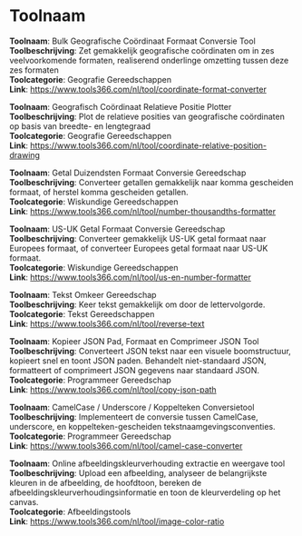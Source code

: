 # Toolnaam

**Toolnaam**: Bulk Geografische Coördinaat Formaat Conversie Tool  
**Toolbeschrijving**: Zet gemakkelijk geografische coördinaten om in zes veelvoorkomende formaten, realiserend onderlinge omzetting tussen deze zes formaten  
**Toolcategorie**: Geografie Gereedschappen  
**Link**: https://www.tools366.com/nl/tool/coordinate-format-converter


**Toolnaam**: Geografisch Coördinaat Relatieve Positie Plotter  
**Toolbeschrijving**: Plot de relatieve posities van geografische coördinaten op basis van breedte- en lengtegraad  
**Toolcategorie**: Geografie Gereedschappen  
**Link**: https://www.tools366.com/nl/tool/coordinate-relative-position-drawing


**Toolnaam**: Getal Duizendsten Formaat Conversie Gereedschap  
**Toolbeschrijving**: Converteer getallen gemakkelijk naar komma gescheiden formaat, of herstel komma gescheiden getallen.  
**Toolcategorie**: Wiskundige Gereedschappen  
**Link**: https://www.tools366.com/nl/tool/number-thousandths-formatter


**Toolnaam**: US-UK Getal Formaat Conversie Gereedschap  
**Toolbeschrijving**: Converteer gemakkelijk US-UK getal formaat naar Europees formaat, of converteer Europees getal formaat naar US-UK formaat.  
**Toolcategorie**: Wiskundige Gereedschappen  
**Link**: https://www.tools366.com/nl/tool/us-en-number-formatter


**Toolnaam**: Tekst Omkeer Gereedschap  
**Toolbeschrijving**: Keer tekst gemakkelijk om door de lettervolgorde.  
**Toolcategorie**: Tekst Gereedschappen  
**Link**: https://www.tools366.com/nl/tool/reverse-text


**Toolnaam**: Kopieer JSON Pad, Formaat en Comprimeer JSON Tool  
**Toolbeschrijving**: Converteert JSON tekst naar een visuele boomstructuur, kopieert snel en toont JSON paden. Behandelt niet-standaard JSON, formatteert of comprimeert JSON gegevens naar standaard JSON.  
**Toolcategorie**: Programmeer Gereedschap  
**Link**: https://www.tools366.com/nl/tool/copy-json-path


**Toolnaam**: CamelCase / Underscore / Koppelteken Conversietool  
**Toolbeschrijving**: Implementeert de conversie tussen CamelCase, underscore, en koppelteken-gescheiden tekstnaamgevingsconventies.  
**Toolcategorie**: Programmeer Gereedschap  
**Link**: https://www.tools366.com/nl/tool/camel-case-converter


**Toolnaam**: Online afbeeldingskleurverhouding extractie en weergave tool  
**Toolbeschrijving**: Upload een afbeelding, analyseer de belangrijkste kleuren in de afbeelding, de hoofdtoon, bereken de afbeeldingskleurverhoudingsinformatie en toon de kleurverdeling op het canvas.  
**Toolcategorie**: Afbeeldingstools  
**Link**: https://www.tools366.com/nl/tool/image-color-ratio


